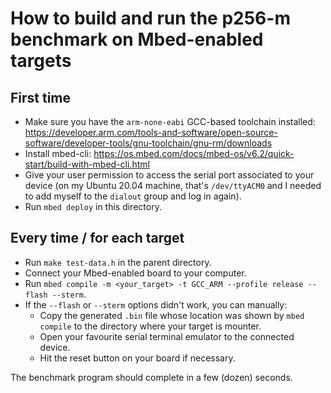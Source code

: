 How to build and run the p256-m benchmark on Mbed-enabled targets
=================================================================

First time
----------

- Make sure you have the `arm-none-eabi` GCC-based toolchain installed:
  https://developer.arm.com/tools-and-software/open-source-software/developer-tools/gnu-toolchain/gnu-rm/downloads
- Install mbed-cli:
  https://os.mbed.com/docs/mbed-os/v6.2/quick-start/build-with-mbed-cli.html
- Give your user permission to access the serial port associated to your
  device (on my Ubuntu 20.04 machine, that's `/dev/ttyACM0` and I needed to
add myself to the `dialout` group and log in again).
- Run `mbed deploy` in this directory.

Every time / for each target
----------------------------

- Run `make test-data.h` in the parent directory.
- Connect your Mbed-enabled board to your computer.
- Run `mbed compile -m <your_target> -t GCC_ARM --profile release --flash --sterm`.
- If the `--flash` or `--sterm` options didn't work, you can manually:
  - Copy the generated `.bin` file whose location was shown by `mbed compile`
    to the directory where your target is mounter.
  - Open your favourite serial terminal emulator to the connected device.
  - Hit the reset button on your board if necessary.

The benchmark program should complete in a few (dozen) seconds.
